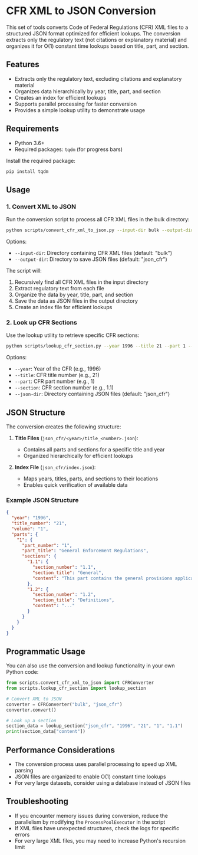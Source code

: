 # CFR XML to JSON Conversion

This set of tools converts Code of Federal Regulations (CFR) XML files to a structured JSON format optimized for efficient lookups. The conversion extracts only the regulatory text (not citations or explanatory material) and organizes it for O(1) constant time lookups based on title, part, and section.

## Features

- Extracts only the regulatory text, excluding citations and explanatory material
- Organizes data hierarchically by year, title, part, and section
- Creates an index for efficient lookups
- Supports parallel processing for faster conversion
- Provides a simple lookup utility to demonstrate usage

## Requirements

- Python 3.6+
- Required packages: `tqdm` (for progress bars)

Install the required package:

```bash
pip install tqdm
```

## Usage

### 1. Convert XML to JSON

Run the conversion script to process all CFR XML files in the bulk directory:

```bash
python scripts/convert_cfr_xml_to_json.py --input-dir bulk --output-dir json_cfr
```

Options:
- `--input-dir`: Directory containing CFR XML files (default: "bulk")
- `--output-dir`: Directory to save JSON files (default: "json_cfr")

The script will:
1. Recursively find all CFR XML files in the input directory
2. Extract regulatory text from each file
3. Organize the data by year, title, part, and section
4. Save the data as JSON files in the output directory
5. Create an index file for efficient lookups

### 2. Look up CFR Sections

Use the lookup utility to retrieve specific CFR sections:

```bash
python scripts/lookup_cfr_section.py --year 1996 --title 21 --part 1 --section 1.1
```

Options:
- `--year`: Year of the CFR (e.g., 1996)
- `--title`: CFR title number (e.g., 21)
- `--part`: CFR part number (e.g., 1)
- `--section`: CFR section number (e.g., 1.1)
- `--json-dir`: Directory containing JSON files (default: "json_cfr")

## JSON Structure

The conversion creates the following structure:

1. **Title Files** (`json_cfr/<year>/title_<number>.json`):
   - Contains all parts and sections for a specific title and year
   - Organized hierarchically for efficient lookups

2. **Index File** (`json_cfr/index.json`):
   - Maps years, titles, parts, and sections to their locations
   - Enables quick verification of available data

### Example JSON Structure

```json
{
  "year": "1996",
  "title_number": "21",
  "volume": "1",
  "parts": {
    "1": {
      "part_number": "1",
      "part_title": "General Enforcement Regulations",
      "sections": {
        "1.1": {
          "section_number": "1.1",
          "section_title": "General",
          "content": "This part contains the general provisions applicable to all regulations issued by the Food and Drug Administration."
        },
        "1.2": {
          "section_number": "1.2",
          "section_title": "Definitions",
          "content": "..."
        }
      }
    }
  }
}
```

## Programmatic Usage

You can also use the conversion and lookup functionality in your own Python code:

```python
from scripts.convert_cfr_xml_to_json import CFRConverter
from scripts.lookup_cfr_section import lookup_section

# Convert XML to JSON
converter = CFRConverter("bulk", "json_cfr")
converter.convert()

# Look up a section
section_data = lookup_section("json_cfr", "1996", "21", "1", "1.1")
print(section_data["content"])
```

## Performance Considerations

- The conversion process uses parallel processing to speed up XML parsing
- JSON files are organized to enable O(1) constant time lookups
- For very large datasets, consider using a database instead of JSON files

## Troubleshooting

- If you encounter memory issues during conversion, reduce the parallelism by modifying the `ProcessPoolExecutor` in the script
- If XML files have unexpected structures, check the logs for specific errors
- For very large XML files, you may need to increase Python's recursion limit 